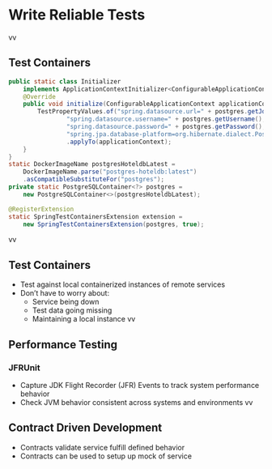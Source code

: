 # Write Reliable Tests 
vv
## Test Containers
```java
public static class Initializer 
    implements ApplicationContextInitializer<ConfigurableApplicationContext> {
    @Override
    public void initialize(ConfigurableApplicationContext applicationContext) {
        TestPropertyValues.of("spring.datasource.url=" + postgres.getJdbcUrl(), //
                "spring.datasource.username=" + postgres.getUsername(), //
                "spring.datasource.password=" + postgres.getPassword(),
                "spring.jpa.database-platform=org.hibernate.dialect.PostgreSQL95Dialect") //
                .applyTo(applicationContext);
    }
}
static DockerImageName postgresHoteldbLatest = 
    DockerImageName.parse("postgres-hoteldb:latest")
    .asCompatibleSubstituteFor("postgres");
private static PostgreSQLContainer<?> postgres =    
    new PostgreSQLContainer<>(postgresHoteldbLatest);

@RegisterExtension
static SpringTestContainersExtension extension = 
    new SpringTestContainersExtension(postgres, true);
```
vv
## Test Containers
* Test against local containerized instances of remote services
* Don’t have to worry about:
    * Service being down
    * Test data going missing
    * Maintaining a local instance
vv
## Performance Testing
### JFRUnit
* Capture JDK Flight Recorder (JFR) Events to track system performance behavior
* Check JVM behavior consistent across systems and environments
vv
## Contract Driven Development
* Contracts validate service fulfill defined behavior
* Contracts can be used to setup up mock of service
